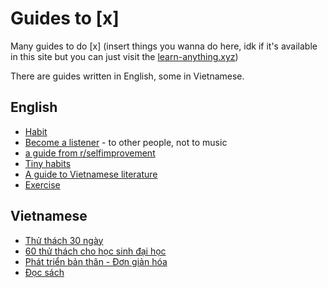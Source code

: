 # Guides to [x]
Many guides to do [x] (insert things you wanna do here, idk if it's available in this site but you can just visit the [learn-anything.xyz](learn-anything.xyz))

There are guides written in English, some in Vietnamese.

## English
- [Habit](docs/habit.md)
- [Become a listener](docs/listener.md) - to other people, not to music
- [a guide from r/selfimprovement](docs/self-improvement-guide.md)
- [Tiny habits](docs/tiny-habit.md)
- [A guide to Vietnamese literature](docs/vietnamese-literature.md)
- [Exercise](docs/exercising.md)

## Vietnamese
- [Thử thách 30 ngày](docs/30ngay.md)
- [60 thử thách cho học sinh đại học](docs/60-thu-thach-dai-hoc.md)
- [Phát triển bản thân - Đơn giản hóa](docs/phat-trien-ban-than-don-gian-hoa.md)
- [Đọc sách](docs/doc-sach.md)